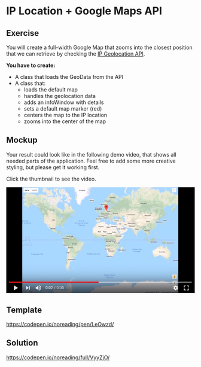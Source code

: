 # IP Location + Google Maps API

## Exercise

You will create a full-width Google Map that zooms into the closest position that we can retrieve by checking the [IP Geolocation API](https://ipinfo.io/products#core-api).

__You have to create:__

- A class that loads the GeoData from the API
- A class that:
    - loads the default map
    - handles the geolocation data
    - adds an infoWindow with details
    - sets a default map marker (red)
    - centers the map to the IP location
    - zooms into the center of the map

## Mockup

Your result could look like in the following demo video, that shows all needed parts of the application. Feel free to add some more creative styling, but please get it working first.

Click the thumbnail to see the video.  

[![Click the thumbnail to play the video!](./ip-geolocation-map-demo-thumbnail.jpg)](https://youtu.be/qspF81xBVDU)

## Template

https://codepen.io/noreading/pen/LeOwzd/

## Solution

https://codepen.io/noreading/full/VyyZjO/